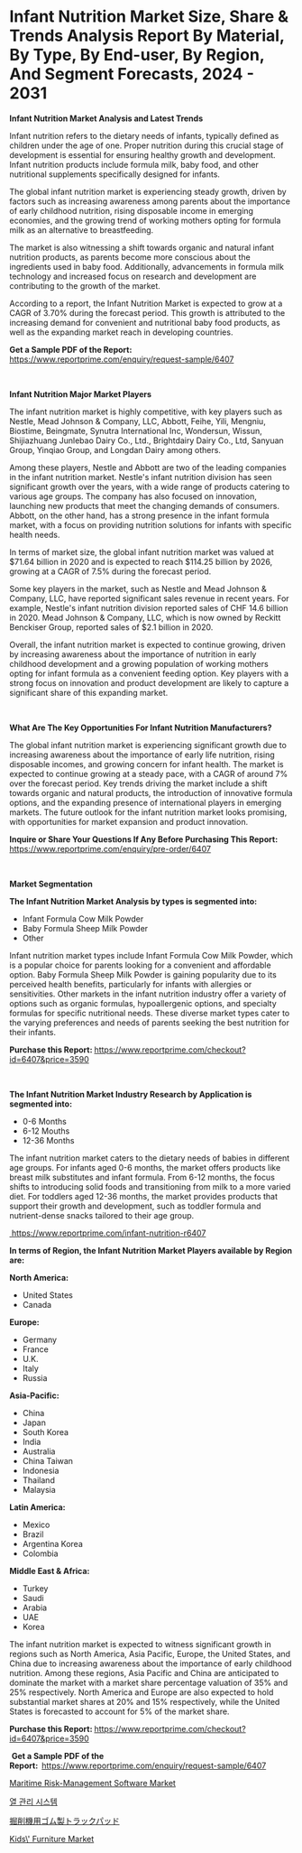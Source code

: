 <p><h1>Infant Nutrition Market Size, Share & Trends Analysis Report By Material, By Type, By End-user, By Region, And Segment Forecasts, 2024 - 2031</h1></p><p><strong>Infant Nutrition Market Analysis and Latest Trends</strong></p>
<p><p>Infant nutrition refers to the dietary needs of infants, typically defined as children under the age of one. Proper nutrition during this crucial stage of development is essential for ensuring healthy growth and development. Infant nutrition products include formula milk, baby food, and other nutritional supplements specifically designed for infants.</p><p>The global infant nutrition market is experiencing steady growth, driven by factors such as increasing awareness among parents about the importance of early childhood nutrition, rising disposable income in emerging economies, and the growing trend of working mothers opting for formula milk as an alternative to breastfeeding.</p><p>The market is also witnessing a shift towards organic and natural infant nutrition products, as parents become more conscious about the ingredients used in baby food. Additionally, advancements in formula milk technology and increased focus on research and development are contributing to the growth of the market.</p><p>According to a report, the Infant Nutrition Market is expected to grow at a CAGR of 3.70% during the forecast period. This growth is attributed to the increasing demand for convenient and nutritional baby food products, as well as the expanding market reach in developing countries.</p></p>
<p><strong>Get a Sample PDF of the Report:&nbsp;</strong> <a href="https://www.reportprime.com/enquiry/request-sample/6407">https://www.reportprime.com/enquiry/request-sample/6407</a></p>
<p>&nbsp;</p>
<p><strong>Infant Nutrition Major Market Players</strong></p>
<p><p>The infant nutrition market is highly competitive, with key players such as Nestle, Mead Johnson & Company, LLC, Abbott, Feihe, Yili, Mengniu, Biostime, Beingmate, Synutra International Inc, Wondersun, Wissun, Shijiazhuang Junlebao Dairy Co., Ltd., Brightdairy Dairy Co., Ltd, Sanyuan Group, Yinqiao Group, and Longdan Dairy among others.</p><p>Among these players, Nestle and Abbott are two of the leading companies in the infant nutrition market. Nestle's infant nutrition division has seen significant growth over the years, with a wide range of products catering to various age groups. The company has also focused on innovation, launching new products that meet the changing demands of consumers. Abbott, on the other hand, has a strong presence in the infant formula market, with a focus on providing nutrition solutions for infants with specific health needs.</p><p>In terms of market size, the global infant nutrition market was valued at $71.64 billion in 2020 and is expected to reach $114.25 billion by 2026, growing at a CAGR of 7.5% during the forecast period.</p><p>Some key players in the market, such as Nestle and Mead Johnson & Company, LLC, have reported significant sales revenue in recent years. For example, Nestle's infant nutrition division reported sales of CHF 14.6 billion in 2020. Mead Johnson & Company, LLC, which is now owned by Reckitt Benckiser Group, reported sales of $2.1 billion in 2020.</p><p>Overall, the infant nutrition market is expected to continue growing, driven by increasing awareness about the importance of nutrition in early childhood development and a growing population of working mothers opting for infant formula as a convenient feeding option. Key players with a strong focus on innovation and product development are likely to capture a significant share of this expanding market.</p></p>
<p>&nbsp;</p>
<p><strong>What Are The Key Opportunities For Infant Nutrition Manufacturers?</strong></p>
<p><p>The global infant nutrition market is experiencing significant growth due to increasing awareness about the importance of early life nutrition, rising disposable incomes, and growing concern for infant health. The market is expected to continue growing at a steady pace, with a CAGR of around 7% over the forecast period. Key trends driving the market include a shift towards organic and natural products, the introduction of innovative formula options, and the expanding presence of international players in emerging markets. The future outlook for the infant nutrition market looks promising, with opportunities for market expansion and product innovation.</p></p>
<p><strong>Inquire or Share Your Questions If Any Before Purchasing This Report:</strong> <a href="https://www.reportprime.com/enquiry/pre-order/6407">https://www.reportprime.com/enquiry/pre-order/6407</a></p>
<p>&nbsp;</p>
<p><strong>Market Segmentation</strong></p>
<p><strong>The Infant Nutrition Market Analysis by types is segmented into:</strong></p>
<p><ul><li>Infant Formula Cow Milk Powder</li><li>Baby Formula Sheep Milk Powder</li><li>Other</li></ul></p>
<p><p>Infant nutrition market types include Infant Formula Cow Milk Powder, which is a popular choice for parents looking for a convenient and affordable option. Baby Formula Sheep Milk Powder is gaining popularity due to its perceived health benefits, particularly for infants with allergies or sensitivities. Other markets in the infant nutrition industry offer a variety of options such as organic formulas, hypoallergenic options, and specialty formulas for specific nutritional needs. These diverse market types cater to the varying preferences and needs of parents seeking the best nutrition for their infants.</p></p>
<p><strong>Purchase this Report:&nbsp;</strong><a href="https://www.reportprime.com/checkout?id=6407&price=3590">https://www.reportprime.com/checkout?id=6407&price=3590</a></p>
<p>&nbsp;</p>
<p><strong>The Infant Nutrition Market Industry Research by Application is segmented into:</strong></p>
<p><ul><li>0-6 Months</li><li>6-12 Mouths</li><li>12-36 Months</li></ul></p>
<p><p>The infant nutrition market caters to the dietary needs of babies in different age groups. For infants aged 0-6 months, the market offers products like breast milk substitutes and infant formula. From 6-12 months, the focus shifts to introducing solid foods and transitioning from milk to a more varied diet. For toddlers aged 12-36 months, the market provides products that support their growth and development, such as toddler formula and nutrient-dense snacks tailored to their age group.</p></p>
<p><a href="https://www.reportprime.com/infant-nutrition-r6407">&nbsp;https://www.reportprime.com/infant-nutrition-r6407</a></p>
<p><strong>In terms of Region, the Infant Nutrition Market Players available by Region are:</strong></p>
<p>
    <p> <strong> North America: </strong>
        <ul>
            <li>United States</li>
            <li>Canada</li>
        </ul>
        </p> 
    <p> <strong> Europe: </strong>
        <ul>
            <li>Germany</li>
            <li>France</li>
            <li>U.K.</li>
            <li>Italy</li>
            <li>Russia</li>
        </ul>
        </p> 
    <p> <strong> Asia-Pacific: </strong>
        <ul>
            <li>China</li>
            <li>Japan</li>
            <li>South Korea</li>
            <li>India</li>
            <li>Australia</li>
            <li>China Taiwan</li>
            <li>Indonesia</li>
            <li>Thailand</li>
            <li>Malaysia</li>
        </ul>
        </p> 
    <p> <strong> Latin America: </strong>
        <ul>
            <li>Mexico</li>
            <li>Brazil</li>
            <li>Argentina Korea</li>
            <li>Colombia</li>
        </ul>
        </p> 
    <p> <strong> Middle East & Africa: </strong>
        <ul>
            <li>Turkey</li>
            <li>Saudi</li>
            <li>Arabia</li>
            <li>UAE</li>
            <li>Korea</li>
        </ul>
    </p>
    </p>
<p><p>The infant nutrition market is expected to witness significant growth in regions such as North America, Asia Pacific, Europe, the United States, and China due to increasing awareness about the importance of early childhood nutrition. Among these regions, Asia Pacific and China are anticipated to dominate the market with a market share percentage valuation of 35% and 25% respectively. North America and Europe are also expected to hold substantial market shares at 20% and 15% respectively, while the United States is forecasted to account for 5% of the market share.</p></p>
<p><strong>Purchase this Report: </strong><a href="https://www.reportprime.com/checkout?id=6407&price=3590">https://www.reportprime.com/checkout?id=6407&price=3590</a></p>
<p>&nbsp;<strong>Get a Sample PDF of the Report:&nbsp;&nbsp;</strong><a href="https://www.reportprime.com/enquiry/request-sample/6407">https://www.reportprime.com/enquiry/request-sample/6407</a></p>
<p><strong></strong></p>
<p><p><a href="https://www.linkedin.com/pulse/maritime-risk-management-software-market-provides-comprehensive-xgn1f?trackingId=0v70j6dZJnz5OUN4VmxjqA%3D%3D">Maritime Risk-Management Software Market</a></p><p><a href="https://github.com/akzkkws047661437/Market-Research-Report-List-1/blob/main/154962917531.md">열 관리 시스템</a></p><p><a href="https://github.com/wkuactfdzwizk06/Market-Research-Report-List-1/blob/main/242248318785.md">掘削機用ゴム製トラックパッド</a></p><p><a href="https://www.linkedin.com/pulse/kids-furniture-market-offers-provide-insightful-data-time-period-w1hpf?trackingId=%2FP2pDH8Pw5ku80gT4Jh52A%3D%3D">Kids\' Furniture Market</a></p></p>